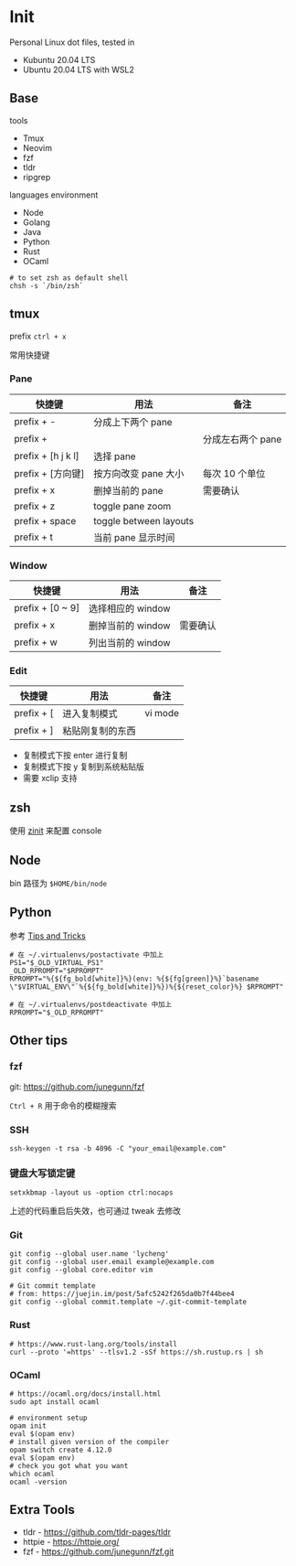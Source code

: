 # Init

Personal Linux dot files, tested in

* Kubuntu 20.04 LTS
* Ubuntu 20.04 LTS with WSL2

Base
---

tools

* Tmux
* Neovim
* fzf
* tldr
* ripgrep

languages environment

* Node
* Golang
* Java
* Python
* Rust
* OCaml


```
# to set zsh as default shell
chsh -s `/bin/zsh`
```

tmux
---

prefix `ctrl + x`

常用快捷键

### Pane

| 快捷键 | 用法  | 备注 |
|--------|-------|------|
| prefix + - | 分成上下两个 pane |      |
| prefix + | | 分成左右两个 pane |      |
| prefix + [h j k l] | 选择 pane |      |
| prefix + [方向键] | 按方向改变 pane 大小 | 每次 10 个单位 |
| prefix + x | 删掉当前的 pane | 需要确认 |
| prefix + z | toggle pane zoom | |
| prefix + space | toggle between layouts | |
| prefix + t | 当前 pane 显示时间 | |

### Window

| 快捷键 | 用法  | 备注 |
|--------|-------|------|
| prefix + [0 ~ 9] | 选择相应的 window |      |
| prefix + x | 删掉当前的 window | 需要确认 |
| prefix + w | 列出当前的 window | |

### Edit

| 快捷键 | 用法  | 备注 |
|--------|-------|------|
| prefix + [ | 进入复制模式 | vi mode |
| prefix + ] | 粘贴刚复制的东西 | |

- 复制模式下按 enter 进行复制
- 复制模式下按 y 复制到系统粘贴版
- 需要 xclip 支持

zsh
---

使用 [zinit](https://github.com/zdharma/zinit) 来配置 console

Node
---

bin 路径为 `$HOME/bin/node`

Python
---

参考 [Tips and Tricks](http://virtualenvwrapper.readthedocs.io/en/latest/tips.html)

```
# 在 ~/.virtualenvs/postactivate 中加上
PS1="$_OLD_VIRTUAL_PS1"
_OLD_RPROMPT="$RPROMPT"
RPROMPT="%{${fg_bold[white]}%}(env: %{${fg[green]}%}`basename \"$VIRTUAL_ENV\"`%{${fg_bold[white]}%})%{${reset_color}%} $RPROMPT"

# 在 ~/.virtualenvs/postdeactivate 中加上
RPROMPT="$_OLD_RPROMPT"
```

Other tips
---

### fzf

git: https://github.com/junegunn/fzf

`Ctrl + R` 用于命令的模糊搜索

### SSH

```
ssh-keygen -t rsa -b 4096 -C "your_email@example.com"
```

### 键盘大写锁定键

```
setxkbmap -layout us -option ctrl:nocaps
```

上述的代码重启后失效，也可通过 tweak 去修改


### Git

```
git config --global user.name 'lycheng'
git config --global user.email example@example.com
git config --global core.editor vim

# Git commit template
# from: https://juejin.im/post/5afc5242f265da0b7f44bee4
git config --global commit.template ~/.git-commit-template
```

### Rust

```
# https://www.rust-lang.org/tools/install
curl --proto '=https' --tlsv1.2 -sSf https://sh.rustup.rs | sh
```

### OCaml

```
# https://ocaml.org/docs/install.html
sudo apt install ocaml

# environment setup
opam init
eval $(opam env)
# install given version of the compiler
opam switch create 4.12.0
eval $(opam env)
# check you got what you want
which ocaml
ocaml -version
```

Extra Tools
---

* tldr - https://github.com/tldr-pages/tldr
* httpie - https://httpie.org/
* fzf - https://github.com/junegunn/fzf.git
